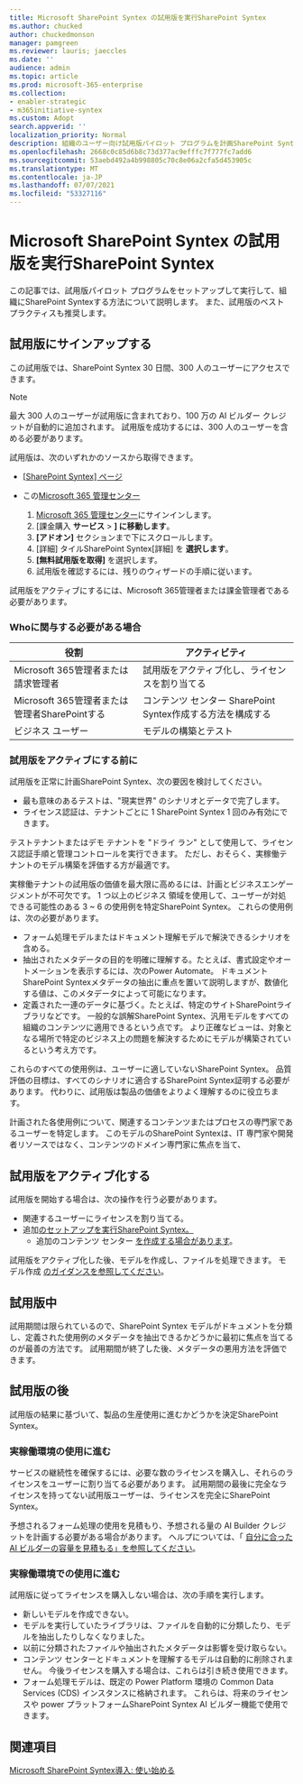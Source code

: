 ```yaml
---
title: Microsoft SharePoint Syntex の試用版を実行SharePoint Syntex
ms.author: chucked
author: chuckedmonson
manager: pamgreen
ms.reviewer: lauris; jaeccles
ms.date: ''
audience: admin
ms.topic: article
ms.prod: microsoft-365-enterprise
ms.collection:
- enabler-strategic
- m365initiative-syntex
ms.custom: Adopt
search.appverid: ''
localization_priority: Normal
description: 組織のユーザー向け試用版パイロット プログラムを計画SharePoint Syntexする方法について学習します。
ms.openlocfilehash: 2668c0c85d6b8c73d377ac9efffc7f777fc7add6
ms.sourcegitcommit: 53aebd492a4b998805c70c8e06a2cfa5d453905c
ms.translationtype: MT
ms.contentlocale: ja-JP
ms.lasthandoff: 07/07/2021
ms.locfileid: "53327116"
---
```

# <a name="run-a-trial-of-microsoft-sharepoint-syntex"></a>Microsoft SharePoint Syntex の試用版を実行SharePoint Syntex

この記事では、試用版パイロット プログラムをセットアップして実行して、組織にSharePoint Syntexする方法について説明します。 また、試用版のベスト プラクティスも推奨します。

## <a name="sign-up-for-a-trial"></a>試用版にサインアップする

この試用版では、SharePoint Syntex 30 日間、300 人のユーザーにアクセスできます。

> [!NOTE]
> 最大 300 人のユーザーが試用版に含まれており、100 万の AI ビルダー クレジットが自動的に追加されます。 試用版を成功するには、300 人のユーザーを含める必要があります。

試用版は、次のいずれかのソースから取得できます。

- [[SharePoint Syntex] ページ](https://www.microsoft.com/microsoft-365/enterprise/sharepoint-syntex?activetab=pivot:overviewtab)

- この[Microsoft 365 管理センター](https://admin.microsoft.com)
    1.  [Microsoft 365 管理センター](https://admin.microsoft.com)にサインインします。
    2.  [課金購入 **サービス**  >  **] に移動します**。
    3.  **[アドオン]** セクションまで下にスクロールします。
    4.  [詳細] タイルSharePoint Syntex[詳細] を **選択します**。
    5.  **[無料試用版を取得]** を選択します。
    6.  試用版を確認するには、残りのウィザードの手順に従います。

試用版をアクティブにするには、Microsoft 365管理者または課金管理者である必要があります。

### <a name="who-should-be-involved-in-a-trial"></a>Whoに関与する必要がある場合

|役割  |アクティビティ  |
|---------|---------|
|Microsoft 365管理者または請求管理者    |     試用版をアクティブ化し、ライセンスを割り当てる    |
|Microsoft 365管理者または管理者SharePointする     |   コンテンツ センター SharePoint Syntex作成する方法を構成する      |
|ビジネス ユーザー     |    モデルの構築とテスト     |

### <a name="before-you-activate-a-trial"></a>試用版をアクティブにする前に

試用版を正常に計画SharePoint Syntex、次の要因を検討してください。

- 最も意味のあるテストは、"現実世界" のシナリオとデータで完了します。
- ライセンス認証は、テナントごとに 1 SharePoint Syntex 1 回のみ有効にできます。

テストテナントまたはデモ テナントを "ドライ ラン" として使用して、ライセンス認証手順と管理コントロールを実行できます。 ただし、おそらく、実稼働テナントのモデル構築を評価する方が最適です。

実稼働テナントの試用版の価値を最大限に高めるには、計画とビジネスエンゲージメントが不可欠です。 1 つ以上のビジネス 領域を使用して、ユーザーが対処できる可能性のある 3 ~ 6 の使用例を特定SharePoint Syntex。 これらの使用例は、次の必要があります。

- フォーム処理モデルまたはドキュメント理解モデルで解決できるシナリオを含める。
- 抽出されたメタデータの目的を明確に理解する。たとえば、書式設定やオートメーションを表示するには、次のPower Automate。 ドキュメントSharePoint Syntexメタデータの抽出に重点を置いて説明しますが、数値化する値は、このメタデータによって可能になります。
- 定義された一連のデータに基づく。たとえば、特定のサイトSharePointライブラリなどです。 一般的な誤解SharePoint Syntex、汎用モデルをすべての組織のコンテンツに適用できるという点です。 より正確なビューは、対象となる場所で特定のビジネス上の問題を解決するためにモデルが構築されているという考え方です。

これらのすべての使用例は、ユーザーに適していないSharePoint Syntex。 品質評価の目標は、すべてのシナリオに適合するSharePoint Syntex証明する必要があります。 代わりに、試用版は製品の価値をよりよく理解するのに役立ちます。

計画された各使用例について、関連するコンテンツまたはプロセスの専門家であるユーザーを特定します。 このモデルのSharePoint Syntexは、IT 専門家や開発者リソースではなく、コンテンツのドメイン専門家に焦点を当て、

## <a name="activate-a-trial"></a>試用版をアクティブ化する

試用版を開始する場合は、次の操作を行う必要があります。

- 関連するユーザーにライセンスを割り当てる。
- 追加[のセットアップを実行SharePoint Syntex。](set-up-content-understanding.md)
    - 追加のコンテンツ センター [を作成する場合があります](create-a-content-center.md)。

試用版をアクティブ化した後、モデルを作成し、ファイルを処理できます。 モデル作成 [のガイダンスを参照してください](create-a-content-center.md)。

## <a name="during-a-trial"></a>試用版中

試用期間は限られているので、SharePoint Syntex モデルがドキュメントを分類し、定義された使用例のメタデータを抽出できるかどうかに最初に焦点を当てるのが最善の方法です。 試用期間が終了した後、メタデータの悪用方法を評価できます。

## <a name="after-a-trial"></a>試用版の後

試用版の結果に基づいて、製品の生産使用に進むかどうかを決定SharePoint Syntex。

### <a name="proceed-to-production-use"></a>実稼働環境の使用に進む

サービスの継続性を確保するには、必要な数のライセンスを購入し、それらのライセンスをユーザーに割り当てる必要があります。 試用期間の最後に完全なライセンスを持ってない試用版ユーザーは、ライセンスを完全にSharePoint Syntex。

予想されるフォーム処理の使用を見積もり、予想される量の AI Builder クレジットを計画する必要がある場合があります。 ヘルプについては、「 [自分に合った AI ビルダーの容量を見積もる」を参照してください](https://powerapps.microsoft.com/ai-builder-calculator/)。

### <a name="dont-proceed-to-production-use"></a>実稼働環境での使用に進む

試用版に従ってライセンスを購入しない場合は、次の手順を実行します。

- 新しいモデルを作成できない。
- モデルを実行していたライブラリは、ファイルを自動的に分類したり、モデルを抽出したりしなくなりました。
- 以前に分類されたファイルや抽出されたメタデータは影響を受け取らない。 
- コンテンツ センターとドキュメントを理解するモデルは自動的に削除されません。 今後ライセンスを購入する場合は、これらは引き続き使用できます。
- フォーム処理モデルは、既定の Power Platform 環境の Common Data Services (CDS) インスタンスに格納されます。 これらは、将来のライセンスや power プラットフォームSharePoint Syntex AI ビルダー機能で使用できます。

## <a name="see-also"></a>関連項目

[Microsoft SharePoint Syntex導入: 使い始める](adoption-getstarted.md)

